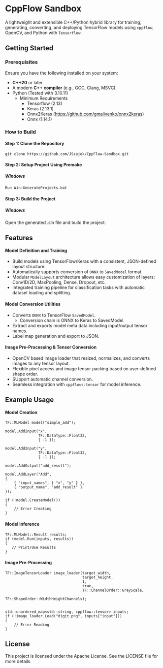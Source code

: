 # **CppFlow Sandbox**
A lightweight and extensible C++/Python hybrid library for training, generating, converting, and deploying TensorFlow models using `cppflow`, OpenCV, and Python with `Tensorflow`.

## **Getting Started**

### **Prerequisites**
Ensure you have the following installed on your system:
- **C++20** or later
- A modern **C++ compiler** (e.g., GCC, Clang, MSVC)
- Python (Tested with 3.10.11)
  - Minimum Requirements
    - Tensorflow (2.13)
    - Keras (2.13.1)
    - Onnx2Keras (https://github.com/gmalivenko/onnx2keras)
    - Onnx (1.14.1)


### **How to Build**
#### **Step 1: Clone the Repository**
```
git clone https://github.com/JSzajek/CppFlow-Sandbox.git
```

#### **Step 2: Setup Project Using Premake**
##### **Windows**
```
Run Win-GenerateProjects.bat
```

#### **Step 3: Build the Project**
##### **Windows**
Open the generated .sln file and build the project.

## **Features**
#### Model Definition and Training
- Build models using TensorFlow/Keras with a consistent, JSON-defined layout structure.
- Automatically supports conversion of `ONNX` to `SavedModel` format.
- Modular `ModelLayout` architecture allows easy customization of layers: Conv1D/2D, MaxPooling, Dense, Dropout, etc.
- Integrated training pipeline for classification tasks with automatic dataset loading and splitting.

#### Model Conversion Utilities
- Converts `ONNX` to TensorFlow `SavedModel`.
  - Conversion chain is ONNX to Keras to SavedModel.
- Extract and exports model meta data including input/output tensor names.
- Label map generation and export to JSON.


#### Image Pre-Processing & Tensor Conversion
- OpenCV based image loader that resized, normalizes, and converts images to any tensor layout.
- Flexible pixel access and image tensor packing based on user-defined shape order.
- SUpport automatic channel conversion.
- Seamless integration with `cppflow::tensor` for model inference.

## Example Usage
#### Model Creation 
```
TF::MLModel model("simple_add");

model.AddInput("x", 
			   TF::DataType::Float32,
			   { -1 });

model.AddInput("y", 
			   TF::DataType::Float32,
			   { -1 });

model.AddOutput("add_result");

model.AddLayer("Add",
{
	{ "input_names", { "x", "y" } },
	{ "output_name", "add_result" }
});

if (!model.CreateModel())
{
	// Error Creating
}
```

#### Model Inference
```
TF::MLModel::Result results;
if (model.Run(inputs, results))
{
   // Print/Use Results
}
```

#### Image Pre-Processing
```
TF::ImageTensorLoader image_loader(target_width, 
								   target_height, 
								   1, 
								   true, 
								   TF::ChannelOrder::GrayScale,
								   TF::ShapeOrder::WidthHeightChannels);


std::unordered_map<std::string, cppflow::tensor> inputs;
if (!image_loader.Load("digit.png", inputs["input"]))
{
	// Error Reading
}
```

## **License**
This project is licensed under the Apache License. See the LICENSE file for more details.